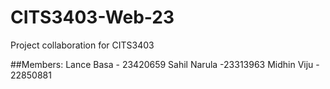 # CITS3403-Web-23
Project collaboration for CITS3403

##Members:
Lance Basa - 23420659
Sahil Narula -23313963
Midhin Viju - 22850881

